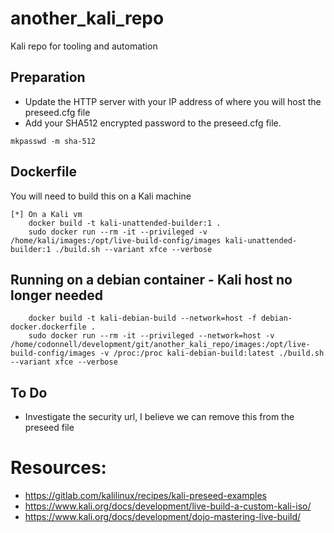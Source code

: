 # another_kali_repo
Kali repo for tooling and automation


## Preparation

* Update the HTTP server with your IP address of where you will host the preseed.cfg file
* Add your SHA512 encrypted password to the preseed.cfg file.

```
mkpasswd -m sha-512
```

## Dockerfile

You will need to build this on a Kali machine
```
[*] On a Kali vm
	docker build -t kali-unattended-builder:1 .
	sudo docker run --rm -it --privileged -v /home/kali/images:/opt/live-build-config/images kali-unattended-builder:1 ./build.sh --variant xfce --verbose
```

## Running on a debian container - Kali host no longer needed
```
	docker build -t kali-debian-build --network=host -f debian-docker.dockerfile . 
	sudo docker run --rm -it --privileged --network=host -v /home/codonnell/development/git/another_kali_repo/images:/opt/live-build-config/images -v /proc:/proc kali-debian-build:latest ./build.sh --variant xfce --verbose
```

## To Do

* Investigate the security url, I believe we can remove this from the preseed file


# Resources:

* https://gitlab.com/kalilinux/recipes/kali-preseed-examples
* https://www.kali.org/docs/development/live-build-a-custom-kali-iso/
* https://www.kali.org/docs/development/dojo-mastering-live-build/
